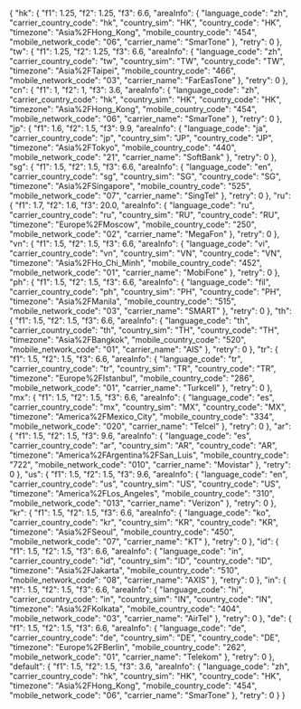{
    "hk": {
        "f1": 1.25, 
        "f2": 1.25, 
        "f3": 6.6, 
        "areaInfo": {
            "language_code": "zh", 
            "carrier_country_code": "hk", 
            "country_sim": "HK", 
            "country_code": "HK", 
            "timezone": "Asia%2FHong_Kong", 
            "mobile_country_code": "454", 
            "mobile_network_code": "06", 
            "carrier_name": "SmarTone"
        },
        "retry": 0
    },
    "tw": {
        "f1": 1.25,
        "f2": 1.25,
        "f3": 6.6,
        "areaInfo": {
            "language_code": "zh",
            "carrier_country_code": "tw",
            "country_sim": "TW",
            "country_code": "TW",
            "timezone": "Asia%2FTaipei",
            "mobile_country_code": "466",
            "mobile_network_code": "03", 
            "carrier_name": "FarEasTone"
        },
        "retry": 0
    },
    "cn": {
        "f1": 1,
        "f2": 1,
        "f3": 3.6,
        "areaInfo": {
            "language_code": "zh",
            "carrier_country_code": "hk",
            "country_sim": "HK",
            "country_code": "HK",
            "timezone": "Asia%2FHong_Kong",
            "mobile_country_code": "454",
            "mobile_network_code": "06",
            "carrier_name": "SmarTone"
        },
        "retry": 0
    },
    "jp": {
        "f1": 1.6,
        "f2": 1.5,
        "f3": 9.9,
        "areaInfo": {
            "language_code": "ja",
            "carrier_country_code": "jp",
            "country_sim": "JP",
            "country_code": "JP",
            "timezone": "Asia%2FTokyo",
            "mobile_country_code": "440",
            "mobile_network_code": "21",
            "carrier_name": "SoftBank"
        },
        "retry": 0
    },
    "sg": {
        "f1": 1.5,
        "f2": 1.5,
        "f3": 6.6,
        "areaInfo": {
            "language_code": "en",
            "carrier_country_code": "sg",
            "country_sim": "SG",
            "country_code": "SG",
            "timezone": "Asia%2FSingapore",
            "mobile_country_code": "525",
            "mobile_network_code": "07",
            "carrier_name": "SingTel"
        },
        "retry": 0
    },
    "ru": {
        "f1": 1.7,
        "f2": 1.6,
        "f3": 20.0,
        "areaInfo": {
            "language_code": "ru",
            "carrier_country_code": "ru",
            "country_sim": "RU",
            "country_code": "RU",
            "timezone": "Europe%2FMoscow",
            "mobile_country_code": "250",
            "mobile_network_code": "02", 
            "carrier_name": "MegaFon"
        },
        "retry": 0
    },
    "vn": {
        "f1": 1.5,
        "f2": 1.5,
        "f3": 6.6,
        "areaInfo": {
            "language_code": "vi",
            "carrier_country_code": "vn",
            "country_sim": "VN",
            "country_code": "VN",
            "timezone": "Asia%2FHo_Chi_Minh",
            "mobile_country_code": "452",
            "mobile_network_code": "01",
            "carrier_name": "MobiFone"
        },
        "retry": 0
    },
    "ph": {
        "f1": 1.5,
        "f2": 1.5,
        "f3": 6.6,
        "areaInfo": {
            "language_code": "fil",
            "carrier_country_code": "ph",
            "country_sim": "PH",
            "country_code": "PH",
            "timezone": "Asia%2FManila",
            "mobile_country_code": "515",
            "mobile_network_code": "03",
            "carrier_name": "SMART"
        },
        "retry": 0
    },
    "th": {
        "f1": 1.5,
        "f2": 1.5,
        "f3": 6.6,
        "areaInfo": {
            "language_code": "th",
            "carrier_country_code": "th",
            "country_sim": "TH",
            "country_code": "TH",
            "timezone": "Asia%2FBangkok",
            "mobile_country_code": "520",
            "mobile_network_code": "01",
            "carrier_name": "AIS"
        },
        "retry": 0
    },
    "tr": {
        "f1": 1.5,
        "f2": 1.5,
        "f3": 6.6,
        "areaInfo": {
            "language_code": "tr",
            "carrier_country_code": "tr",
            "country_sim": "TR",
            "country_code": "TR",
            "timezone": "Europe%2FIstanbul",
            "mobile_country_code": "286",
            "mobile_network_code": "01",
            "carrier_name": "Turkcell"
        },
        "retry": 0
    },
    "mx": {
        "f1": 1.5,
        "f2": 1.5,
        "f3": 6.6,
        "areaInfo": {
            "language_code": "es",
            "carrier_country_code": "mx",
            "country_sim": "MX",
            "country_code": "MX",
            "timezone": "America%2FMexico_City",
            "mobile_country_code": "334",
            "mobile_network_code": "020",
            "carrier_name": "Telcel"
        },
        "retry": 0
    },
    "ar": {
        "f1": 1.5,
        "f2": 1.5,
        "f3": 9.6,
        "areaInfo": {
            "language_code": "es",
            "carrier_country_code": "ar",
            "country_sim": "AR",
            "country_code": "AR",
            "timezone": "America%2FArgentina%2FSan_Luis",
            "mobile_country_code": "722",
            "mobile_network_code": "010",
            "carrier_name": "Movistar"
        },
        "retry": 0
    },
    "us": {
        "f1": 1.5,
        "f2": 1.5,
        "f3": 9.6,
        "areaInfo": {
            "language_code": "en",
            "carrier_country_code": "us",
            "country_sim": "US",
            "country_code": "US",
            "timezone": "America%2FLos_Angeles",
            "mobile_country_code": "310",
            "mobile_network_code": "013",
            "carrier_name": "Verizon"
        },
        "retry": 0
    },
    "kr": {
        "f1": 1.5,
        "f2": 1.5,
        "f3": 6.6,
        "areaInfo": {
            "language_code": "ko",
            "carrier_country_code": "kr",
            "country_sim": "KR",
            "country_code": "KR",
            "timezone": "Asia%2FSeoul",
            "mobile_country_code": "450",
            "mobile_network_code": "07",
            "carrier_name": "KT"
        },
        "retry": 0
    },
    "id": {
        "f1": 1.5,
        "f2": 1.5,
        "f3": 6.6,
        "areaInfo": {
            "language_code": "in",
            "carrier_country_code": "id",
            "country_sim": "ID",
            "country_code": "ID",
            "timezone": "Asia%2FJakarta",
            "mobile_country_code": "510",
            "mobile_network_code": "08",
            "carrier_name": "AXIS"
        },
        "retry": 0
    },
    "in": {
        "f1": 1.5,
        "f2": 1.5,
        "f3": 6.6,
        "areaInfo": {
            "language_code": "hi",
            "carrier_country_code": "in",
            "country_sim": "IN",
            "country_code": "IN",
            "timezone": "Asia%2FKolkata",
            "mobile_country_code": "404",
            "mobile_network_code": "03",
            "carrier_name": "AirTel"
        },
        "retry": 0
    },
    "de": {
        "f1": 1.5,
        "f2": 1.5,
        "f3": 6.6,
        "areaInfo": {
            "language_code": "de",
            "carrier_country_code": "de",
            "country_sim": "DE",
            "country_code": "DE",
            "timezone": "Europe%2FBerlin",
            "mobile_country_code": "262",
            "mobile_network_code": "01",
            "carrier_name": "Telekom"
        },
        "retry": 0
    },
    "default": {
        "f1": 1.5,
        "f2": 1.5,
        "f3": 3.6, 
        "areaInfo": {
            "language_code": "zh", 
            "carrier_country_code": "hk", 
            "country_sim": "HK", 
            "country_code": "HK", 
            "timezone": "Asia%2FHong_Kong", 
            "mobile_country_code": "454", 
            "mobile_network_code": "06", 
            "carrier_name": "SmarTone"
        }, 
        "retry": 0
    }
}
